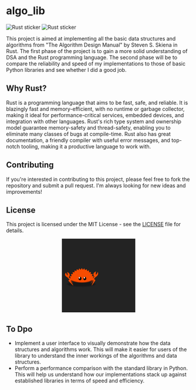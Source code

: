 # algo_lib

![Rust sticker](https://img.shields.io/badge/Rust-%23DEA584.svg?style=for-the-badge&logo=rust&logoColor=white)
![Rust sticker](https://img.shields.io/badge/Rust-%23F9A03C.svg?style=for-the-badge&logo=rust&logoColor=white)

This project is aimed at implementing all the basic data structures and algorithms from "The Algorithm Design Manual" by Steven S. Skiena in Rust. The first phase of the project is to gain a more solid understanding of DSA and the Rust programming language. The second phase will be to compare the reliability and speed of my implementations to those of basic Python libraries and see whether I did a good job.

## Why Rust?

Rust is a programming language that aims to be fast, safe, and reliable. It is blazingly fast and memory-efficient, with no runtime or garbage collector, making it ideal for performance-critical services, embedded devices, and integration with other languages. Rust's rich type system and ownership model guarantee memory-safety and thread-safety, enabling you to eliminate many classes of bugs at compile-time. Rust also has great documentation, a friendly compiler with useful error messages, and top-notch tooling, making it a productive language to work with.

## Contributing

If you're interested in contributing to this project, please feel free to fork the repository and submit a pull request. I'm always looking for new ideas and improvements!

## License

This project is licensed under the MIT License - see the [LICENSE](LICENSE) file for details.

<p align="center">
  <img src="./pics/rustacean.gif" width="200" height="200" />
</p>

## To Dpo

- Implement a user interface to visually demonstrate how the data structures and algorithms work. This will make it easier for users of the library to understand the inner workings of the algorithms and data structures.
- Perform a performance comparison with the standard library in Python. This will help us understand how our implementations stack up against established libraries in terms of speed and efficiency.
